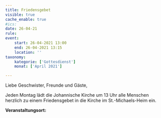 ```yaml
---
title: Friedensgebet
visible: true
cache_enable: true
#ics: 
date: 26-04-21
rule: 
event:
	start: 26-04-2021 13:00
	end: 26-04-2021 13:15
	location: ''
taxonomy:
	kategorie: ['Gottesdienst']
	monat: ['April 2021']

---
```

Liebe Geschwister, Freunde und Gäste,

Jeden Montag lädt die Johannische Kirche um 13 Uhr alle Menschen herzlich zu einem Friedensgebet in die Kirche im St.-Michaels-Heim ein.



**Veranstaltungsort:** 

